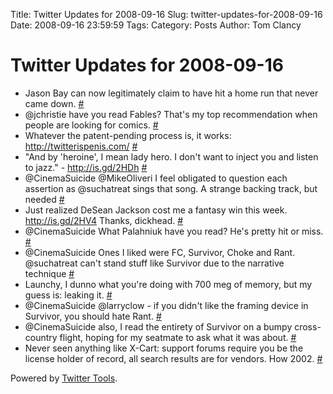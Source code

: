 Title: Twitter Updates for 2008-09-16
Slug: twitter-updates-for-2008-09-16
Date: 2008-09-16 23:59:59
Tags: 
Category: Posts
Author: Tom Clancy

# Twitter Updates for 2008-09-16

<ul>
	<li>Jason Bay can now legitimately claim to have hit a home run that never came down. <a href="http://twitter.com/tclancy/statuses/922735120">#</a></li>
	<li>@jchristie have you read Fables? That's my top recommendation when people are looking for comics. <a href="http://twitter.com/tclancy/statuses/922767291">#</a></li>
	<li>Whatever the patent-pending process is, it works: <a href="http://twitterispenis.com/" rel="nofollow">http://twitterispenis.com/</a> <a href="http://twitter.com/tclancy/statuses/923243737">#</a></li>
	<li>"And by 'heroine', I mean lady hero. I don't want to inject you and listen to jazz." - <a href="http://is.gd/2HDh" rel="nofollow">http://is.gd/2HDh</a> <a href="http://twitter.com/tclancy/statuses/923289398">#</a></li>
	<li>@CinemaSuicide @MikeOliveri I feel obligated to question each assertion as @suchatreat sings that song. A strange backing track, but needed <a href="http://twitter.com/tclancy/statuses/923312987">#</a></li>
	<li>Just realized DeSean Jackson cost me a fantasy win this week. <a href="http://is.gd/2HV4" rel="nofollow">http://is.gd/2HV4</a> Thanks, dickhead. <a href="http://twitter.com/tclancy/statuses/923418401">#</a></li>
	<li>@CinemaSuicide What Palahniuk have you read? He's pretty hit or miss. <a href="http://twitter.com/tclancy/statuses/923419503">#</a></li>
	<li>@CinemaSuicide Ones I liked were FC, Survivor, Choke and Rant. @suchatreat can't stand stuff like Survivor due to the narrative technique <a href="http://twitter.com/tclancy/statuses/923427753">#</a></li>
	<li>Launchy, I dunno what you're doing with 700 meg of memory, but my guess is: leaking it. <a href="http://twitter.com/tclancy/statuses/923428202">#</a></li>
	<li>@CinemaSuicide @larryclow - if you didn't like the framing device in Survivor, you should hate Rant. <a href="http://twitter.com/tclancy/statuses/923476223">#</a></li>
	<li>@CinemaSuicide also, I read the entirety of Survivor on a bumpy cross-country flight, hoping for my seatmate to ask what it was about. <a href="http://twitter.com/tclancy/statuses/923476829">#</a></li>
	<li>Never seen anything like X-Cart: support forums require you be the license holder of record, all search results are for vendors. How 2002. <a href="http://twitter.com/tclancy/statuses/923746200">#</a></li>
</ul>
<p>Powered by <a href="http://alexking.org/projects/wordpress">Twitter Tools</a>.</p>
